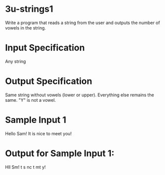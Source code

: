 # 3u-strings1

Write a program that reads a string from the user and outputs the number of vowels in the string.

# Input Specification
Any string

# Output Specification
Same string without vowels (lower or upper). Everything else remains the same. "Y" is not a vowel.

# Sample Input 1
Hello Sam! It is nice to meet you!

# Output for Sample Input 1:
Hll Sm! t s nc t mt y!
